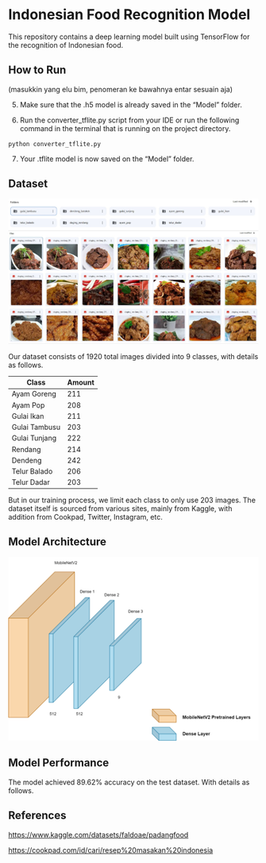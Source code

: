 # Indonesian Food Recognition Model
This repository contains a deep learning model built using TensorFlow for the recognition of Indonesian food.

## How to Run
(masukkin yang elu bim, penomeran ke bawahnya entar sesuain aja) 

5. Make sure that the .h5 model is already saved in the “Model” folder. 

6. Run the converter_tflite.py script from your IDE or run the following command in the terminal that is running on the project directory. 
```
python converter_tflite.py
```
7. Your .tflite model is now saved on the “Model” folder. 

## Dataset
![Dataset_SS](Documentation/Dataset.jpg)

Our dataset consists of 1920 total images divided into 9 classes, with details as follows.

| Class | Amount | 
| --- | --- |
| Ayam Goreng | 211 |
| Ayam Pop | 208 |
| Gulai Ikan | 211 |
| Gulai Tambusu | 203 |
| Gulai Tunjang | 222 |
| Rendang | 214 |
| Dendeng | 242 |
| Telur Balado | 206 |
| Telur Dadar | 203 |

But in our training process, we limit each class to only use 203 images. The dataset itself is sourced from various sites, mainly from Kaggle, with addition from Cookpad, Twitter, Instagram, etc.

## Model Architecture
![Arsitektur Model](Documentation/CNN_Model_Architecture.png) 

## Model Performance
The model achieved 89.62% accuracy on the test dataset. With details as follows.



## References
https://www.kaggle.com/datasets/faldoae/padangfood 

https://cookpad.com/id/cari/resep%20masakan%20indonesia
